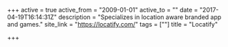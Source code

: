 +++
active = true
active_from = "2009-01-01"
active_to = ""
date = "2017-04-19T16:14:31Z"
description = "Specializes in location aware branded app and games."
site_link = "https://locatify.com/"
tags = [""]
title = "Locatify"

+++

